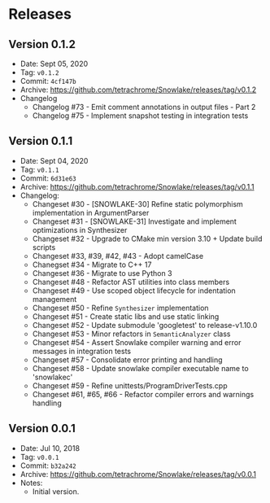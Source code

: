 # Releases

## Version 0.1.2

* Date: Sept 05, 2020
* Tag: `v0.1.2`
* Commit: `4cf147b`
* Archive: https://github.com/tetrachrome/Snowlake/releases/tag/v0.1.2
* Changelog
  * Changelog #73 - Emit comment annotations in output files - Part 2
  * Changelog #75 - Implement snapshot testing in integration tests

## Version 0.1.1

* Date: Sept 04, 2020
* Tag: `v0.1.1`
* Commit: `6d31e63`
* Archive: https://github.com/tetrachrome/Snowlake/releases/tag/v0.1.1
* Changelog:
  * Changeset #30 - [SNOWLAKE-30] Refine static polymorphism implementation in ArgumentParser
  * Changeset #31 - [SNOWLAKE-31] Investigate and implement optimizations in Synthesizer
  * Changeset #32 - Upgrade to CMake min version 3.10 + Update build scripts
  * Changeset #33, #39, #42, #43 - Adopt camelCase
  * Chanegset #34 - Migrate to C++ 17
  * Changeset #36 - Migrate to use Python 3
  * Changeset #48 - Refactor AST utilities into class members
  * Changeset #49 - Use scoped object lifecycle for indentation management
  * Changeset #50 - Refine `Synthesizer` implementation
  * Changeset #51 -  Create static libs and use static linking
  * Changeset #52 - Update submodule 'googletest' to release-v1.10.0
  * Changeset #53 - Minor refactors in `SemanticAnalyzer` class
  * Changeset #54 - Assert Snowlake compiler warning and error messages in integration tests
  * Changeset #57 - Consolidate error printing and handling
  * Changeset #58 - Update snowlake compiler executable name to 'snowlakec'
  * Changeset #59 - Refine unittests/ProgramDriverTests.cpp
  * Changeset #61, #65, #66 - Refactor compiler errors and warnings handling

## Version 0.0.1

* Date: Jul 10, 2018
* Tag: `v0.0.1`
* Commit: `b32a242`
* Archive: https://github.com/tetrachrome/Snowlake/releases/tag/v0.0.1
* Notes:
  * Initial version.
